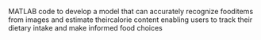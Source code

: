 MATLAB code to develop a model that can accurately recognize fooditems from images and estimate theircalorie content enabling users to track their dietary intake and make informed food choices
